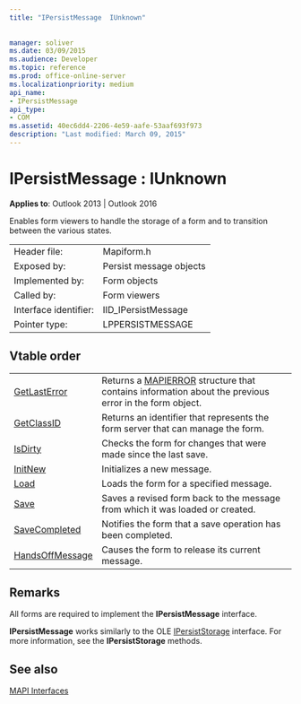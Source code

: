 ```yaml
---
title: "IPersistMessage  IUnknown"
 
 
manager: soliver
ms.date: 03/09/2015
ms.audience: Developer
ms.topic: reference
ms.prod: office-online-server
ms.localizationpriority: medium
api_name:
- IPersistMessage
api_type:
- COM
ms.assetid: 40ec6dd4-2206-4e59-aafe-53aaf693f973
description: "Last modified: March 09, 2015"
---
```


# IPersistMessage : IUnknown

  
  
**Applies to**: Outlook 2013 | Outlook 2016 
  
Enables form viewers to handle the storage of a form and to transition between the various states.
  
|||
|:-----|:-----|
|Header file:  <br/> |Mapiform.h  <br/> |
|Exposed by:  <br/> |Persist message objects  <br/> |
|Implemented by:  <br/> |Form objects  <br/> |
|Called by:  <br/> |Form viewers  <br/> |
|Interface identifier:  <br/> |IID_IPersistMessage  <br/> |
|Pointer type:  <br/> |LPPERSISTMESSAGE  <br/> |
   
## Vtable order

|||
|:-----|:-----|
|[GetLastError](ipersistmessage-getlasterror.md) <br/> |Returns a [MAPIERROR](mapierror.md) structure that contains information about the previous error in the form object.  <br/> |
|[GetClassID](ipersistmessage-getclassid.md) <br/> |Returns an identifier that represents the form server that can manage the form.  <br/> |
|[IsDirty](ipersistmessage-isdirty.md) <br/> |Checks the form for changes that were made since the last save.  <br/> |
|[InitNew](ipersistmessage-initnew.md) <br/> |Initializes a new message.  <br/> |
|[Load](ipersistmessage-load.md) <br/> |Loads the form for a specified message.  <br/> |
|[Save](ipersistmessage-save.md) <br/> |Saves a revised form back to the message from which it was loaded or created.  <br/> |
|[SaveCompleted](ipersistmessage-savecompleted.md) <br/> |Notifies the form that a save operation has been completed.  <br/> |
|[HandsOffMessage](ipersistmessage-handsoffmessage.md) <br/> |Causes the form to release its current message.  <br/> |
   
## Remarks

All forms are required to implement the **IPersistMessage** interface. 
  
 **IPersistMessage** works similarly to the OLE [IPersistStorage](https://msdn.microsoft.com/library/1c1a20fc-c101-4cbc-a7a6-30613aa387d7%28Office.15%29.aspx) interface. For more information, see the **IPersistStorage** methods. 
  
## See also



[MAPI Interfaces](mapi-interfaces.md)

